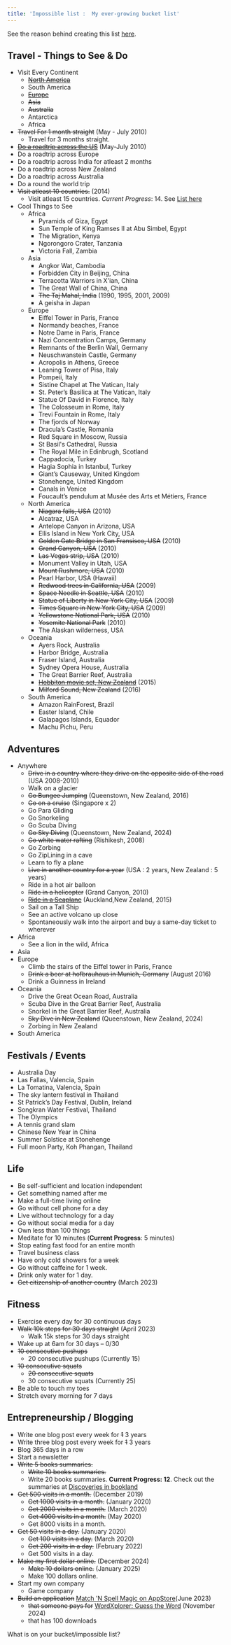 ```yaml
---
title: 'Impossible list :  My ever-growing bucket list'
---
```


See the reason behind creating this list [here](/blog/impossible-list-bucket-list).

## Travel - Things to See & Do

-   Visit Every Continent
    -   [~~North America~~](/tags/north-america)
    -   South America
    -   [~~Europe~~](/tags/europe)
    -   ~~Asia~~
    - ~~Australia~~
    -   Antarctica
    -   Africa
-   ~~Travel For 1 month straight~~ (May - July 2010)
    -   Travel for 3 months straight.
-   [~~Do a roadtrip across the US~~](/blog/usa-roadtrip) (May-July 2010)
-   Do a roadtrip across Europe
-   Do a roadtrip across India for atleast 2 months
-   Do a roadtrip across New Zealand
-   Do a roadtrip across Australia
-   Do a round the world trip
-   ~~Visit atleast 10 countries.~~ (2014)
    - Visit atleast 15 countries. _Current Progress_: 14. See [List here](/impossible-list/country-visit-list)
-   Cool Things to See
    -   Africa
        -   Pyramids of Giza, Egypt
        -   Sun Temple of King Ramses II at Abu Simbel, Egypt
        -   The Migration, Kenya
        -   Ngorongoro Crater, Tanzania
        -   Victoria Fall, Zambia
    -   Asia
        -   Angkor Wat, Cambodia
        -   Forbidden City in Beijing, China
        -   Terracotta Warriors in X'ian, China
        -   The Great Wall of China, China
        -   ~~The Taj Mahal, India~~ (1990, 1995, 2001, 2009)
        -   A geisha in Japan
    -   Europe
        -   Eiffel Tower in Paris, France
        -   Normandy beaches, France
        -   Notre Dame in Paris, France
        -   Nazi Concentration Camps, Germany
        -   Remnants of the Berlin Wall, Germany
        -   Neuschwanstein Castle, Germany
        -   Acropolis in Athens, Greece
        -   Leaning Tower of Pisa, Italy
        -   Pompeii, Italy
        -   Sistine Chapel at The Vatican, Italy
        -   St. Peter’s Basilica at The Vatican, Italy
        -   Statue Of David in Florence, Italy
        -   The Colosseum in Rome, Italy
        -   Trevi Fountain in Rome, Italy
        -   The fjords of Norway
        -   Dracula’s Castle, Romania
        -   Red Square in Moscow, Russia
        -   St Basil's Cathedral, Russia
        -   The Royal Mile in Edinbrugh, Scotland
        -   Cappadocia, Turkey
        -   Hagia Sophia in Istanbul, Turkey
        -   Giant’s Causeway, United Kingdom
        -   Stonehenge, United Kingdom
        -   Canals in Venice
        -   Foucault’s pendulum at Musée des Arts et Métiers, France
    -   North America
        -   ~~Niagara falls, USA~~ (2010)
        -   Alcatraz, USA
        -   Antelope Canyon in Arizona, USA
        -   Ellis Island in New York City, USA
        -   ~~Golden Gate Bridge in San Fransisco, USA~~ (2010)
        -   ~~Grand Canyon, USA~~ (2010)
        -   ~~Las Vegas strip, USA~~ (2010)
        -   Monument Valley in Utah, USA
        -   ~~Mount Rushmore, USA~~ (2010)
        -   Pearl Harbor, USA (Hawaii)
        -   ~~Redwood trees in California, USA~~ (2009)
        -   ~~Space Needle in Seattle, USA~~ (2010)
        -   ~~Statue of Liberty in New York City, USA~~ (2009)
        -   ~~Times Square in New York City, USA~~ (2009)
        -   ~~Yellowstone National Park, USA~~ (2010)
        -   ~~Yosemite National Park~~ (2010)
        -   The Alaskan wilderness, USA
    -   Oceania
        -   Ayers Rock, Australia
        -   Harbor Bridge, Australia
        -   Fraser Island, Australia
        -   Sydney Opera House, Australia
        -   The Great Barrier Reef, Australia
        -   ~~[Hobbiton movie set, New Zealand](/blog/new-zealand-escapes-hobbiton-matamata)~~ (2015)
        -   ~~Milford Sound, New Zealand~~ (2016)
    -   South America
        -   Amazon RainForest, Brazil
        -   Easter Island, Chile
        -   Galapagos Islands, Equador
        -   Machu Pichu, Peru

## Adventures

-   Anywhere
    -   ~~Drive in a country where they drive on the opposite side of the road~~ (USA 2008-2010)
    -   Walk on a glacier
    -   ~~Go Bungee Jumping~~ (Queenstown, New Zealand, 2016)
    -   ~~Go on a cruise~~ (Singapore x 2)
    -   Go Para Gliding
    -   Go Snorkeling
    -   Go Scuba Diving
    -   ~~Go Sky Diving~~ (Queenstown, New Zealand, 2024)
    -   ~~Go white water rafting~~ (Rishikesh, 2008)
    -   Go Zorbing
    -   Go ZipLining in a cave
    -   Learn to fly a plane
    -   ~~Live in another country for a year~~ (USA : 2 years, New Zealand : 5 years)
    -   Ride in a hot air balloon
    -   ~~Ride in a helicopter~~ (Grand Canyon, 2010)
    -   [~~Ride in a Seaplane~~](/blog/new-zealand-escapes-auckland-seaplanes) (Auckland,New Zealand, 2015)
    -   Sail on a Tall Ship
    -   See an active volcano up close
    -   Spontaneously walk into the airport and buy a same-day ticket to wherever
-   Africa
    -   See a lion in the wild, Africa
-   Asia
-   Europe
    -   Climb the stairs of the Eiffel tower in Paris, France
    -   ~~Drink a beer at hofbrauhaus in Munich, Germany~~ (August 2016)
    -   Drink a Guinness in Ireland
-   Oceania
    -   Drive the Great Ocean Road, Australia
    -   Scuba Dive in the Great Barrier Reef, Australia
    -   Snorkel in the Great Barrier Reef, Australia
    -   ~~Sky Dive in New Zealand~~ (Queenstown, New Zealand, 2024)
    -   Zorbing in New Zealand
-   South America

## Festivals / Events

-   Australia Day
-   Las Fallas, Valencia, Spain
-   La Tomatina, Valencia, Spain
-   The sky lantern festival in Thailand
-   St Patrick’s Day Festival, Dublin, Ireland
-   Songkran Water Festival, Thailand
-   The Olympics
-   A tennis grand slam
-   Chinese New Year in China
-   Summer Solstice at Stonehenge
-   Full moon Party, Koh Phangan, Thailand

## Life

-   Be self-sufficient and location independent
-   Get something named after me
-   Make a full-time living online
-   Go without cell phone for a day
-   Live without technology for a day
-   Go without social media for a day
-   Own less than 100 things
-   Meditate for 10 minutes (**Current Progress**: 5 minutes)
-   Stop eating fast food for an entire month
-   Travel business class
-   Have only cold showers for a week
-   Go without caffeine for 1 week.
-   Drink only water for 1 day.
-   ~~Get citizenship of another country~~ (March 2023)

## Fitness

-   Exercise every day for 30 continuous days
-   ~~Walk 10k steps for 30 days straight~~ (April 2023)
    -   Walk 15k steps for 30 days straight
-   Wake up at 6am for 30 days – 0/30
-   ~~10 consecutive pushups~~
    -   20 consecutive pushups (Currently 15)
-   ~~10 consecutive squats~~
    -   ~~20 consecutive squats~~
    -   30 consecutive squats (Currently 25)
-   Be able to touch my toes
-   Stretch every morning for 7 days

## Entrepreneurship / Blogging

-   Write one blog post every week for ~~1~~ 3 years
-   Write three blog post every week for ~~1~~ 3 years
-   Blog 365 days in a row
-   Start a newsletter
-   ~~Write 5 books summaries.~~
    -   ~~Write 10 books summaries.~~
    -   Write 20 books summaries. **Current Progress: 12**. Check out the summaries at [Discoveries in bookland](https://www.discoveriesinbookland.com/)
-   ~~Get 500 visits in a month.~~ (December 2019)
    -   ~~Get 1000 visits in a month.~~ (January 2020)
    -   ~~Get 2000 visits in a month.~~ (March 2020)
    -   ~~Get 4000 visits in a month.~~ (May 2020)
    -   Get 8000 visits in a month.
-   ~~Get 50 visits in a day.~~ (January 2020)
    - ~~Get 100 visits in a day.~~ (March 2020)
    - ~~Get 200 visits in a day.~~ (February 2022)
    - Get 500 visits in a day.
-   ~~Make my first dollar online.~~ (December 2024)
    -   ~~Make 10 dollars online.~~ (January 2025)
    -   Make 100 dollars online.
-   Start my own company
    -   Game company
- ~~Build an application~~ [Match 'N Spell Magic on AppStore](https://apps.apple.com/app/match-n-spell-magic/id1661527186)(June 2023)
    - ~~that someone pays for~~ [WordXplorer: Guess the Word](https://apps.apple.com/us/app/wordxplorer-guess-the-word/id6504664783) (November 2024)
    -  that has 100 downloads

What is on your bucket/impossible list?

